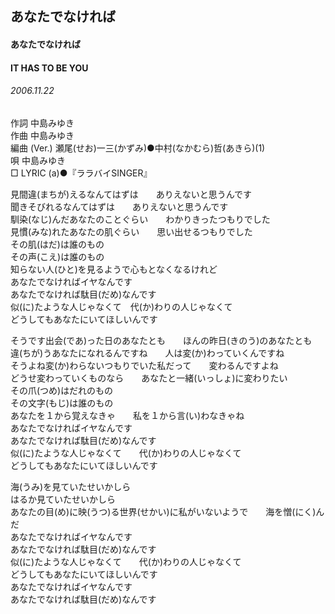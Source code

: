 ## あなたでなければ
#### あなたでなければ
#### IT HAS TO BE YOU
###### 2006.11.22


作詞     中島みゆき　　　　　   
作曲      中島みゆき  　　　   
編曲 (Ver.) 瀬尾(せお)一三(かずみ)●中村(なかむら)哲(あきら)(1)　　　　　　
唄     中島みゆき      
□ LYRIC (a)●『ララバイSINGER』   
   
見間違(まちが)えるなんてはずは　　ありえないと思うんです   
聞きそびれるなんてはずは　　ありえないと思うんです   
馴染(なじ)んだあなたのことぐらい　　わかりきったつもりでした   
見慣(みな)れたあなたの肌ぐらい　　思い出せるつもりでした   
その肌(はだ)は誰のもの   
その声(こえ)は誰のもの   
知らない人(ひと)を見るようで心もとなくなるけれど   
あなたでなければイヤなんです   
あなたでなければ駄目(だめ)なんです   
似(に)たような人じゃなくて　代(か)わりの人じゃなくて   
どうしてもあなたにいてほしいんです   
   
そうです出会(であ)った日のあなたとも　　ほんの昨日(きのう)のあなたとも   
違(ちが)うあなたになれるんですね　　人は変(か)わっていくんですね   
そうよね変(か)わらないつもりでいた私だって　　変わるんですよね   
どうせ変わっていくものなら　　あなたと一緒(いっしょ)に変わりたい   
その爪(つめ)はだれのもの   
その文字(もじ)は誰のもの   
あなたを１から覚えなきゃ　　私を１から言(い)わなきゃね   
あなたでなければイヤなんです   
あなたでなければ駄目(だめ)なんです   
似(に)たような人じゃなくて　　代(か)わりの人じゃなくて   
どうしてもあなたにいてほしいんです   
   
海(うみ)を見ていたせいかしら   
はるか見ていたせいかしら   
あなたの目(め)に映(うつ)る世界(せかい)に私がいないようで　　海を憎(にく)んだ   
あなたでなければイヤなんです   
あなたでなければ駄目(だめ)なんです   
似(に)たような人じゃなくて　　代(か)わりの人じゃなくて   
どうしてもあなたにいてほしいんです   
あなたでなければイヤなんです   
あなたでなければ駄目(だめ)なんです   